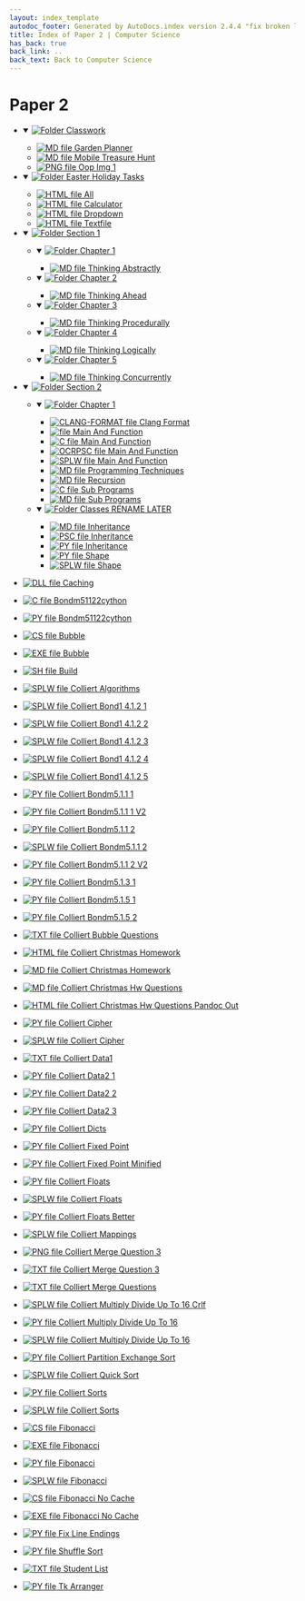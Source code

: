 ```yaml
---
layout: index_template
autodoc_footer: Generated by AutoDocs.index version 2.4.4 "fix broken link for 'C' filetype" ⓒ Starwort, 2020
title: Index of Paper 2 | Computer Science
has_back: true
back_link: ..
back_text: Back to Computer Science
---
```


# **Paper 2**

- <details open><summary><a href='./classwork'><img title='Folder' src='https://starwort.github.io/computer-science/icon-folder.png'> Classwork</a></summary>

  - [![MD file](https://img.icons8.com/windows/512/03dac6/regular-document.png) Garden Planner](./classwork/garden_planner.html)
  - [![MD file](https://img.icons8.com/windows/512/03dac6/regular-document.png) Mobile Treasure Hunt](./classwork/mobile_treasure_hunt.html)
  - [![PNG file](https://img.icons8.com/windows/512/03dac6/image-document.png) Oop Img 1](./classwork/oop_img_1.png)

  </details>
- <details open><summary><a href='./easter_holiday_tasks'><img title='Folder' src='https://starwort.github.io/computer-science/icon-folder.png'> Easter Holiday Tasks</a></summary>

  - [![HTML file](https://img.icons8.com/windows/512/03dac6/regular-document.png) All](./easter_holiday_tasks/all.html)
  - [![HTML file](https://img.icons8.com/windows/512/03dac6/regular-document.png) Calculator](./easter_holiday_tasks/calculator.html)
  - [![HTML file](https://img.icons8.com/windows/512/03dac6/regular-document.png) Dropdown](./easter_holiday_tasks/dropdown.html)
  - [![HTML file](https://img.icons8.com/windows/512/03dac6/regular-document.png) Textfile](./easter_holiday_tasks/textfile.html)

  </details>
- <details open><summary><a href='././section_1'><img title='Folder' src='https://starwort.github.io/computer-science/icon-folder.png'> Section 1</a></summary>

  - <details open><summary><a href='./section_1/chapter_1'><img title='Folder' src='https://starwort.github.io/computer-science/icon-folder.png'> Chapter 1</a></summary>

    - [![MD file](https://img.icons8.com/windows/512/03dac6/regular-document.png) Thinking Abstractly](./section_1/chapter_1/thinking_abstractly.html)

    </details>
  - <details open><summary><a href='./section_1/chapter_2'><img title='Folder' src='https://starwort.github.io/computer-science/icon-folder.png'> Chapter 2</a></summary>

    - [![MD file](https://img.icons8.com/windows/512/03dac6/regular-document.png) Thinking Ahead](./section_1/chapter_2/thinking_ahead.html)

    </details>
  - <details open><summary><a href='./section_1/chapter_3'><img title='Folder' src='https://starwort.github.io/computer-science/icon-folder.png'> Chapter 3</a></summary>

    - [![MD file](https://img.icons8.com/windows/512/03dac6/regular-document.png) Thinking Procedurally](./section_1/chapter_3/thinking_procedurally.html)

    </details>
  - <details open><summary><a href='./section_1/chapter_4'><img title='Folder' src='https://starwort.github.io/computer-science/icon-folder.png'> Chapter 4</a></summary>

    - [![MD file](https://img.icons8.com/windows/512/03dac6/regular-document.png) Thinking Logically](./section_1/chapter_4/thinking_logically.html)

    </details>
  - <details open><summary><a href='./section_1/chapter_5'><img title='Folder' src='https://starwort.github.io/computer-science/icon-folder.png'> Chapter 5</a></summary>

    - [![MD file](https://img.icons8.com/windows/512/03dac6/regular-document.png) Thinking Concurrently](./section_1/chapter_5/thinking_concurrently.html)

    </details>

  </details>
- <details open><summary><a href='././section_2'><img title='Folder' src='https://starwort.github.io/computer-science/icon-folder.png'> Section 2</a></summary>

  - <details open><summary><a href='./section_2/chapter_1'><img title='Folder' src='https://starwort.github.io/computer-science/icon-folder.png'> Chapter 1</a></summary>

    - [![CLANG-FORMAT file](https://img.icons8.com/windows/512/03dac6/file-configuration.png) Clang Format](./section_2/chapter_1/.clang-format)
    - [![ file](https://img.icons8.com/windows/512/03dac6/binary-file.png) Main And Function](./section_2/chapter_1/main_and_function)
    - [![C file](https://starwort.github.io/computer-science/icon-c.png) Main And Function](./section_2/chapter_1/main_and_function.c)
    - [![OCRPSC file](https://img.icons8.com/windows/512/03dac6/code-file.png) Main And Function](./section_2/chapter_1/main_and_function.ocrpsc)
    - [![SPLW file](https://starwort.github.io/computer-science/icon-splw.png) Main And Function](./section_2/chapter_1/main_and_function.splw)
    - [![MD file](https://img.icons8.com/windows/512/03dac6/regular-document.png) Programming Techniques](./section_2/chapter_1/programming_techniques.html)
    - [![MD file](https://img.icons8.com/windows/512/03dac6/regular-document.png) Recursion](./section_2/chapter_1/recursion.html)
    - [![C file](https://starwort.github.io/computer-science/icon-c.png) Sub Programs](./section_2/chapter_1/sub_programs.c)
    - [![MD file](https://img.icons8.com/windows/512/03dac6/regular-document.png) Sub Programs](./section_2/chapter_1/sub_programs.html)

    </details>
  - <details open><summary><a href='./section_2/classes_RENAME_LATER'><img title='Folder' src='https://starwort.github.io/computer-science/icon-folder.png'> Classes RENAME LATER</a></summary>

    - [![MD file](https://img.icons8.com/windows/512/03dac6/regular-document.png) Inheritance](./section_2/classes_RENAME_LATER/inheritance.html)
    - [![PSC file](https://img.icons8.com/windows/512/03dac6/code-file.png) Inheritance](./section_2/classes_RENAME_LATER/inheritance.psc)
    - [![PY file](https://img.icons8.com/windows/512/03dac6/py.png) Inheritance](./section_2/classes_RENAME_LATER/inheritance.py)
    - [![PY file](https://img.icons8.com/windows/512/03dac6/py.png) Shape](./section_2/classes_RENAME_LATER/shape.py)
    - [![SPLW file](https://starwort.github.io/computer-science/icon-splw.png) Shape](./section_2/classes_RENAME_LATER/shape.splw)

    </details>

  </details>
- [![DLL file](https://img.icons8.com/windows/512/03dac6/dll.png) Caching](./Caching.dll)
- [![C file](https://starwort.github.io/computer-science/icon-c.png) Bondm51122cython](./bondm51122cython.c)
- [![PY file](https://img.icons8.com/windows/512/03dac6/py.png) Bondm51122cython](./bondm51122cython.py)
- [![CS file](https://img.icons8.com/windows/512/03dac6/cs.png) Bubble](./bubble.cs)
- [![EXE file](https://img.icons8.com/windows/512/03dac6/exe.png) Bubble](./bubble.exe)
- [![SH file](https://img.icons8.com/windows/512/03dac6/important-file.png) Build](./build.sh)
- [![SPLW file](https://starwort.github.io/computer-science/icon-splw.png) Colliert Algorithms](./colliert_algorithms.splw)
- [![SPLW file](https://starwort.github.io/computer-science/icon-splw.png) Colliert Bond1 4.1.2 1](./colliert_bond1-4.1.2-1.splw)
- [![SPLW file](https://starwort.github.io/computer-science/icon-splw.png) Colliert Bond1 4.1.2 2](./colliert_bond1-4.1.2-2.splw)
- [![SPLW file](https://starwort.github.io/computer-science/icon-splw.png) Colliert Bond1 4.1.2 3](./colliert_bond1-4.1.2-3.splw)
- [![SPLW file](https://starwort.github.io/computer-science/icon-splw.png) Colliert Bond1 4.1.2 4](./colliert_bond1-4.1.2-4.splw)
- [![SPLW file](https://starwort.github.io/computer-science/icon-splw.png) Colliert Bond1 4.1.2 5](./colliert_bond1-4.1.2-5.splw)
- [![PY file](https://img.icons8.com/windows/512/03dac6/py.png) Colliert Bondm5.1.1 1](./colliert_bondm5.1.1-1.py)
- [![PY file](https://img.icons8.com/windows/512/03dac6/py.png) Colliert Bondm5.1.1 1 V2](./colliert_bondm5.1.1-1_v2.py)
- [![PY file](https://img.icons8.com/windows/512/03dac6/py.png) Colliert Bondm5.1.1 2](./colliert_bondm5.1.1-2.py)
- [![SPLW file](https://starwort.github.io/computer-science/icon-splw.png) Colliert Bondm5.1.1 2](./colliert_bondm5.1.1-2.splw)
- [![PY file](https://img.icons8.com/windows/512/03dac6/py.png) Colliert Bondm5.1.1 2 V2](./colliert_bondm5.1.1-2_v2.py)
- [![PY file](https://img.icons8.com/windows/512/03dac6/py.png) Colliert Bondm5.1.3 1](./colliert_bondm5.1.3-1.py)
- [![PY file](https://img.icons8.com/windows/512/03dac6/py.png) Colliert Bondm5.1.5 1](./colliert_bondm5.1.5-1.py)
- [![PY file](https://img.icons8.com/windows/512/03dac6/py.png) Colliert Bondm5.1.5 2](./colliert_bondm5.1.5-2.py)
- [![TXT file](https://img.icons8.com/windows/512/03dac6/document.png) Colliert Bubble Questions](./colliert_bubble_questions.txt)
- [![HTML file](https://img.icons8.com/windows/512/03dac6/regular-document.png) Colliert Christmas Homework](./colliert_christmas_homework.html)
- [![MD file](https://img.icons8.com/windows/512/03dac6/regular-document.png) Colliert Christmas Homework](./colliert_christmas_homework.html)
- [![MD file](https://img.icons8.com/windows/512/03dac6/regular-document.png) Colliert Christmas Hw Questions](./colliert_christmas_hw_questions.html)
- [![HTML file](https://img.icons8.com/windows/512/03dac6/regular-document.png) Colliert Christmas Hw Questions Pandoc Out](./colliert_christmas_hw_questions_pandoc_out.html)
- [![PY file](https://img.icons8.com/windows/512/03dac6/py.png) Colliert Cipher](./colliert_cipher.py)
- [![SPLW file](https://starwort.github.io/computer-science/icon-splw.png) Colliert Cipher](./colliert_cipher.splw)
- [![TXT file](https://img.icons8.com/windows/512/03dac6/document.png) Colliert Data1](./colliert_data1.txt)
- [![PY file](https://img.icons8.com/windows/512/03dac6/py.png) Colliert Data2 1](./colliert_data2-1.py)
- [![PY file](https://img.icons8.com/windows/512/03dac6/py.png) Colliert Data2 2](./colliert_data2-2.py)
- [![PY file](https://img.icons8.com/windows/512/03dac6/py.png) Colliert Data2 3](./colliert_data2-3.py)
- [![PY file](https://img.icons8.com/windows/512/03dac6/py.png) Colliert Dicts](./colliert_dicts.py)
- [![PY file](https://img.icons8.com/windows/512/03dac6/py.png) Colliert Fixed Point](./colliert_fixed-point.py)
- [![PY file](https://img.icons8.com/windows/512/03dac6/py.png) Colliert Fixed Point Minified](./colliert_fixed-point_minified.py)
- [![PY file](https://img.icons8.com/windows/512/03dac6/py.png) Colliert Floats](./colliert_floats.py)
- [![SPLW file](https://starwort.github.io/computer-science/icon-splw.png) Colliert Floats](./colliert_floats.splw)
- [![PY file](https://img.icons8.com/windows/512/03dac6/py.png) Colliert Floats Better](./colliert_floats_better.py)
- [![SPLW file](https://starwort.github.io/computer-science/icon-splw.png) Colliert Mappings](./colliert_mappings.splw)
- [![PNG file](https://img.icons8.com/windows/512/03dac6/image-document.png) Colliert Merge Question 3](./colliert_merge_question_3.png)
- [![TXT file](https://img.icons8.com/windows/512/03dac6/document.png) Colliert Merge Question 3](./colliert_merge_question_3.txt)
- [![TXT file](https://img.icons8.com/windows/512/03dac6/document.png) Colliert Merge Questions](./colliert_merge_questions.txt)
- [![SPLW file](https://starwort.github.io/computer-science/icon-splw.png) Colliert Multiply Divide Up To 16 Crlf](./colliert_multiply_divide_up_to_16-crlf.splw)
- [![PY file](https://img.icons8.com/windows/512/03dac6/py.png) Colliert Multiply Divide Up To 16](./colliert_multiply_divide_up_to_16.py)
- [![SPLW file](https://starwort.github.io/computer-science/icon-splw.png) Colliert Multiply Divide Up To 16](./colliert_multiply_divide_up_to_16.splw)
- [![PY file](https://img.icons8.com/windows/512/03dac6/py.png) Colliert Partition Exchange Sort](./colliert_partition_exchange_sort.py)
- [![SPLW file](https://starwort.github.io/computer-science/icon-splw.png) Colliert Quick Sort](./colliert_quick_sort.splw)
- [![PY file](https://img.icons8.com/windows/512/03dac6/py.png) Colliert Sorts](./colliert_sorts.py)
- [![SPLW file](https://starwort.github.io/computer-science/icon-splw.png) Colliert Sorts](./colliert_sorts.splw)
- [![CS file](https://img.icons8.com/windows/512/03dac6/cs.png) Fibonacci](./fibonacci.cs)
- [![EXE file](https://img.icons8.com/windows/512/03dac6/exe.png) Fibonacci](./fibonacci.exe)
- [![PY file](https://img.icons8.com/windows/512/03dac6/py.png) Fibonacci](./fibonacci.py)
- [![SPLW file](https://starwort.github.io/computer-science/icon-splw.png) Fibonacci](./fibonacci.splw)
- [![CS file](https://img.icons8.com/windows/512/03dac6/cs.png) Fibonacci No Cache](./fibonacci_no_cache.cs)
- [![EXE file](https://img.icons8.com/windows/512/03dac6/exe.png) Fibonacci No Cache](./fibonacci_no_cache.exe)
- [![PY file](https://img.icons8.com/windows/512/03dac6/py.png) Fix Line Endings](./fix_line_endings.py)
- [![PY file](https://img.icons8.com/windows/512/03dac6/py.png) Shuffle Sort](./shuffle_sort.py)
- [![TXT file](https://img.icons8.com/windows/512/03dac6/document.png) Student List](./student_list.txt)
- [![PY file](https://img.icons8.com/windows/512/03dac6/py.png) Tk Arranger](./tk_arranger.py)
